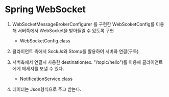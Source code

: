 # Spring WebSocket

1. WebSocketMessageBrokerConfigurer 를 구현한 WebScoketConfig를 이용해 서버쪽에서 WebSocket을 받아들일 수 있도록 구현
    - WebSocketConfig.class 

2. 클라이언트 측에서 SockJs와 Stomp를 활용하여 서버와 연결(구독)

3. 서버측에서 연결시 사용한 destination(ex. "/topic/hello")를 이용해 클라이언트에게 메세지를 보낼 수 있다.
    - NotificationService.class
    
4. 데이터는 Json형식으로 주고 받는다.